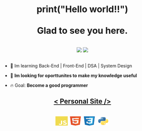   <h1 align="center">print("Hello world!!") <br><br> Glad to see you here. </h1>
  
<br>
<div align="center">
  <a href="https://www.instagram.com/mah_san.an/" target="_blank"><img src="https://img.shields.io/badge/Instagram-%23E4405F.svg?style=for-the-badge&logo=Instagram&logoColor=white"></a>
  <a href="https://www.linkedin.com/in/mateus-dos-santos-de-andrade/"><img src="https://img.shields.io/badge/LinkedIn-0077B5?style=for-the-badge&logo=linkedin&logoColor=white"></a>
  
</div>
<br>


  - 📖 Im learning Back-End | Front-End | DSA | System Design  

  - 🤝 **Im looking for oporttunites to make my knowledge useful**

  - 🔥  Goal: **Become a good programmer**
    
 <h2 align="center"><a href="https://mateus987.github.io/portfolio/" target="_blank"> < Personal Site /> </a></h2>

  <div align="center"><br>
    <img align="center" alt="Rafa-Js" height="30" width="40" src="https://raw.githubusercontent.com/devicons/devicon/master/icons/javascript/javascript-plain.svg">
    <img align="center" height="30" width="40" src="https://raw.githubusercontent.com/devicons/devicon/master/icons/html5/html5-original.svg">
    <img align="center" height="30" width="40" src="https://raw.githubusercontent.com/devicons/devicon/master/icons/css3/css3-original.svg">
    <img align="center" height="30" width="40" src="https://raw.githubusercontent.com/devicons/devicon/master/icons/python/python-original.svg">
  </div>
<br>

